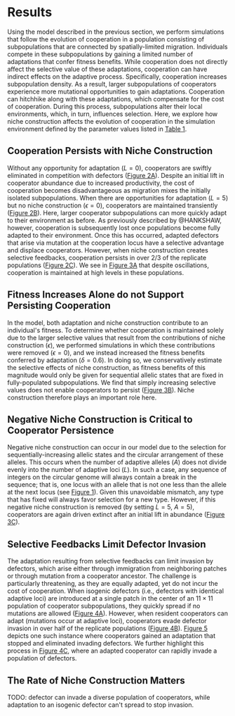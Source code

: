 
# Results

Using the model described in the previous section, we perform simulations that follow the evolution of cooperation in a population consisting of subpopulations that are connected by spatially-limited migration.
Individuals compete in these subpopulations by gaining a limited number of adaptations that confer fitness benefits.
While cooperation does not directly affect the selective value of these adaptations, cooperation can have indirect effects on the adaptive process.
Specifically, cooperation increases subpopulation density. As a result, larger subpopulations of cooperators experience more mutational opportunities to gain adaptations. 
Cooperation can hitchhike along with these adaptations, which compensate for the cost of cooperation.
During this process, subpopulations alter their local environments, which, in turn, influences selection.
Here, we explore how niche construction affects the evolution of cooperation in the simulation environment defined by the parameter values listed in [Table 1](#tables).


## Cooperation Persists with Niche Construction

Without any opportunity for adaptation ($L=0$), cooperators are swiftly eliminated in competition with defectors ([Figure 2A](#fig2)).
Despite an initial lift in cooperator abundance due to increased productivity, the cost of cooperation becomes disadvantageous as migration mixes the initially isolated subpopulations.
When there are opportunities for adaptation ($L=5$) but no niche construction ($\epsilon=0$), cooperators are maintained transiently ([Figure 2B](#fig2)).
Here, larger cooperator subpopulations can more quickly adapt to their environment as before.
As previously described by @HANKSHAW, however, cooperation is subsequently lost once populations become fully adapted to their environment.
Once this has occurred, adapted defectors that arise via mutation at the cooperation locus have a selective advantage and displace cooperators.
However, when niche construction creates selective feedbacks, cooperation persists in over 2/3 of the replicate populations ([Figure 2C](#fig2)).
We see in [Figure 3A](#fig3) that despite oscillations, cooperation is maintained at high levels in these populations.


## Fitness Increases Alone do not Support Persisting Cooperation

In the model, both adaptation and niche construction contribute to an individual's fitness.
To determine whether cooperation is maintained solely due to the larger selective values that result from the contributions of niche construction ($\epsilon$), we performed simulations in which these contributions were removed ($\epsilon=0$), and we instead increased the fitness benefits conferred by adaptation ($\delta=0.6)$.
In doing so, we conservatively estimate the selective effects of niche construction, as fitness benefits of this magnitude would only be given for sequential allelic states that are fixed in fully-populated subpopulations. We find that simply increasing selective values does not enable cooperators to persist ([Figure 3B](#fig3)).
Niche construction therefore plays an important role here.


## Negative Niche Construction is Critical to Cooperator Persistence

Negative niche construction can occur in our model due to the selection for sequentially-increasing allelic states and the circular arrangement of these alleles.
This occurs when the number of adaptive alleles ($A$) does not divide evenly into the number of adaptive loci ($L$).
In such a case, any sequence of integers on the circular genome will always contain a break in the sequence; that is, one locus with an allele that is not one less than the allele at the next locus (see [Figure 1](#fig1)).
Given this unavoidable mismatch, any type that has fixed will always favor selection for a new type.
However, if this negative niche construction is removed (by setting $L=5$, $A=5$), cooperators are again driven extinct after an initial lift in abundance ([Figure 3C](#fig3)).


## Selective Feedbacks Limit Defector Invasion

The adaptation resulting from selective feedbacks can limit invasion by defectors, which arise either through immigration from neighboring patches or through mutation from a cooperator ancestor.
The challenge is particularly threatening, as they are equally adapted, yet do not incur the cost of cooperation.
When isogenic defectors (i.e., defectors with identical adaptive loci) are introduced at a single patch in the center of an $11 \times 11$ population of cooperator subpopulations, they quickly spread if no mutations are allowed ([Figure 4A](#fig4)).
However, when resident cooperators can adapt (mutations occur at adaptive loci), cooperators evade defector invasion in over half of the replicate populations ([Figure 4B](#fig4)).
[Figure 5](#fig5) depicts one such instance where cooperators gained an adaptation that stopped and eliminated invading defectors.
We further highlight this process in [Figure 4C](#fig4), where an adapted cooperator can rapidly invade a population of defectors.


## The Rate of Niche Construction Matters

TODO: defector can invade a diverse population of cooperators, while adaptation to an isogenic defector can't spread to stop invasion.

